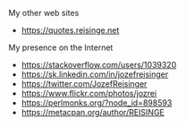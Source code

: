 My other web sites

* https://quotes.reisinge.net

My presence on the Internet

* https://stackoverflow.com/users/1039320
* https://sk.linkedin.com/in/jozefreisinger
* https://twitter.com/JozefReisinger
* https://www.flickr.com/photos/jozrei
* https://perlmonks.org/?node_id=898593
* https://metacpan.org/author/REISINGE
